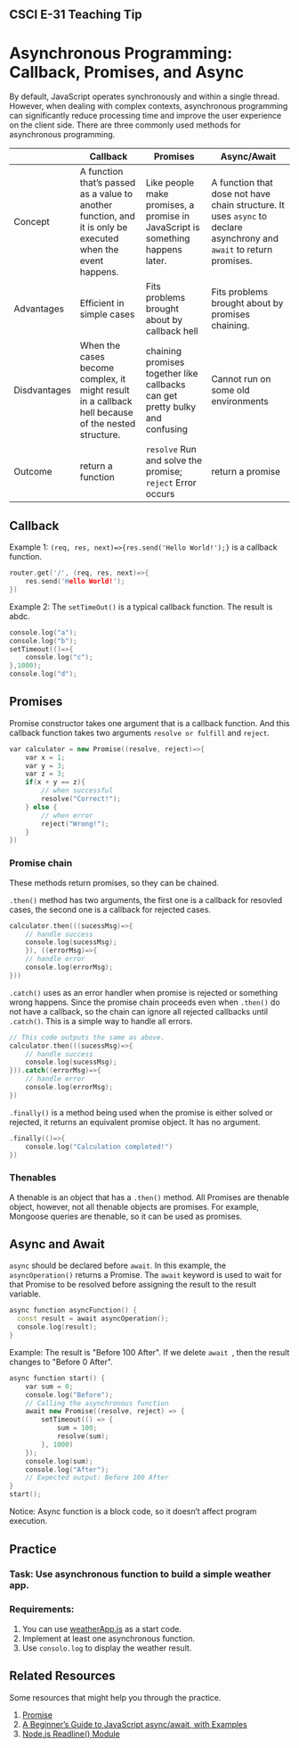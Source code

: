 ## CSCI E-31 Teaching Tip
# Asynchronous Programming: Callback, Promises, and Async 

By default, JavaScript operates synchronously and within a single thread. However, when dealing with complex contexts, asynchronous programming can significantly reduce processing time and improve the user experience on the client side. There are three commonly used methods for asynchronous programming.


|  | Callback | Promises | Async/Await |
| ------------- | ------------- | ------------- | ------------- |
| Concept       | A function that’s passed as a value to another function, and it is only be executed when the event happens. | Like people make promises, a promise in JavaScript is something happens later. | A function that dose not have chain structure. It uses `async` to declare asynchrony and `await` to return promises. |
| Advantages    | Efficient in simple cases | Fits problems brought about by callback hell | Fits problems brought about by promises chaining. |
| Disdvantages  | When the cases become complex, it might result in a callback hell because of the nested structure. | chaining promises together like callbacks can get pretty bulky and confusing | Cannot run on some old environments |
| Outcome | return a function | `resolve` Run and solve the promise; `reject` Error occurs | return a promise |


## Callback

Example 1: `(req, res, next)=>{res.send('Hello World!');}` is a callback function.
```cpp
router.get('/', (req, res, next)=>{
    res.send('Hello World!');
})
```
Example 2: The `setTimeOut()` is a typical callback function. The result is abdc.
```cpp
console.log("a");
console.log("b");
setTimeout(()=>{
    console.log("c");
},1000);
console.log("d");
```

## Promises
Promise constructor takes one argument that is a callback function. And this callback function takes two arguments `resolve or fulfill` and `reject`. 
```cpp
var calculator = new Promise((resolve, reject)=>{
    var x = 1;
    var y = 3;
    var z = 3;
    if(x + y == z){
        // when successful
        resolve("Correct!");
    } else {
        // when error
        reject("Wrong!");
    }
})
```
### Promise chain
These methods return promises, so they can be chained.

`.then()` method has two arguments, the first one is a callback for resovled cases, the second one is a callback for rejected cases. 
```cpp
calculator.then(((sucessMsg)=>{
    // handle success
    console.log(sucessMsg);
    }), ((errorMsg)=>{
    // handle error
    console.log(errorMsg);
}))
```

`.catch()` uses as an error handler when promise is rejected or something wrong happens. Since the promise chain proceeds even when `.then()` do not have a callback, so the chain can ignore all rejected callbacks until `.catch()`. This is a simple way to handle all errors.

```cpp
// This code outputs the same as above.
calculator.then(((sucessMsg)=>{
    // handle success
    console.log(sucessMsg);
})).catch((errorMsg)=>{
    // handle error
    console.log(errorMsg);
})
```

`.finally()` is a method being used when the promise is either solved or rejected, it returns an equivalent promise object. It has no argument. 
```cpp
.finally(()=>{
    console.log("Calculation completed!")
})
```

### Thenables
A thenable is an object that has a `.then()` method. All Promises are thenable object, however, not all thenable objects are promises. For example, Mongoose queries are thenable, so it can be used as promises.

## Async and Await
`async` should be declared before `await`. In this example, the `asyncOperation()` returns a Promise. The `await` keyword is used to wait for that Promise to be resolved before assigning the result to the result variable.
```cpp
async function asyncFunction() {
  const result = await asyncOperation();
  console.log(result);
}
```
Example: The result is "Before 100 After". If we delete `await `, then the result changes to "Before 0 After".
```cpp
async function start() {
    var sum = 0;
    console.log("Before");
    // Calling the asynchronous function
    await new Promise((resolve, reject) => {
        setTimeout(() => {
            sum = 100;
            resolve(sum);
        }, 1000)
    });
    console.log(sum);
    console.log("After");
    // Expected output: Before 100 After
}
start();
```
Notice: Async function is a block code, so it doesn’t affect program execution.

## Practice
### Task: Use asynchronous function to build a simple weather app.
### Requirements:
1. You can use [weatherApp.js](./Practice/weatherApp.js) as a start code.
2. Implement at least one asynchronous function.
3. Use `consolo.log` to display the weather result.

## Related Resources
Some resources that might help you through the practice.
1. [Promise](https://developer.mozilla.org/en-US/docs/Web/JavaScript/Reference/Global_Objects/Promise)
2. [A Beginner’s Guide to JavaScript async/await, with Examples](https://www.sitepoint.com/javascript-async-await/#differentwaysofdeclaringasyncfunctions)
3. [Node.js Readline() Module](https://nodejs.org/api/readline.html)